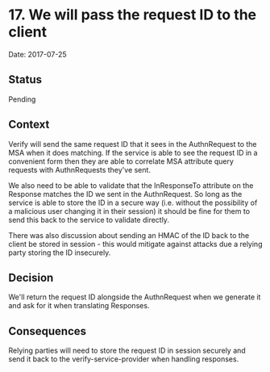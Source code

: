 # 17. We will pass the request ID to the client

Date: 2017-07-25

## Status

Pending

## Context

Verify will send the same request ID that it sees in the AuthnRequest to the
MSA when it does matching.  If the service is able to see the request ID in a
convenient form then they are able to correlate MSA attribute query requests
with AuthnRequests they've sent.

We also need to be able to validate that the InResponseTo attribute on the
Response matches the ID we sent in the AuthnRequest. So long as the service is
able to store the ID in a secure way (i.e. without the possibility of a
malicious user changing it in their session) it should be fine for them to send
this back to the service to validate directly.

There was also discussion about sending an HMAC of the ID back to the client be
stored in session - this would mitigate against attacks due a relying party
storing the ID insecurely.

## Decision

We'll return the request ID alongside the AuthnRequest when we generate it and
ask for it when translating Responses.

## Consequences

Relying parties will need to store the request ID in session securely and send
it back to the verify-service-provider when handling responses.

